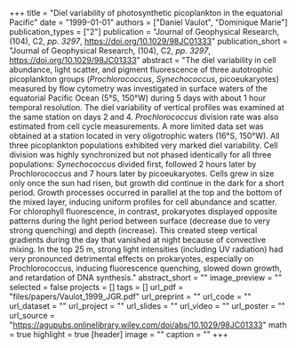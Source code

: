+++
title = "Diel variability of photosynthetic picoplankton in the equatorial Pacific"
date = "1999-01-01"
authors = ["Daniel Vaulot", "Dominique Marie"]
publication_types = ["2"]
publication = "Journal of Geophysical Research, (104), C2, _pp. 3297_, https://doi.org/10.1029/98JC01333"
publication_short = "Journal of Geophysical Research, (104), C2, _pp. 3297_, https://doi.org/10.1029/98JC01333"
abstract = "The diel variability in cell abundance, light scatter, and pigment fluorescence of three autotrophic picoplankton groups (*Prochlorococcus*, *Synechococcus*, picoeukaryotes) measured by flow cytometry was investigated in surface waters of the equatorial Pacific Ocean (5°S, 150°W) during 5 days with about 1 hour temporal resolution. The diel variability of vertical profiles was examined at the same station on days 2 and 4. *Prochlorococcus* division rate was also estimated from cell cycle measurements. A more limited data set was obtained at a station located in very oligotrophic waters (16°S, 150°W). All three picoplankton populations exhibited very marked diel variability. Cell division was highly synchronized but not phased identically for all three populations: *Synechococcus* divided first, followed 2 hours later by Prochlorococcus and 7 hours later by picoeukaryotes. Cells grew in size only once the sun had risen, but growth did continue in the dark for a short period. Growth processes occurred in parallel at the top and the bottom of the mixed layer, inducing uniform profiles for cell abundance and scatter. For chlorophyll fluorescence, in contrast, prokaryotes displayed opposite patterns during the light period between surface (decrease due to very strong quenching) and depth (increase). This created steep vertical gradients during the day that vanished at night because of convective mixing. In the top 25 m, strong light intensities (including UV radiation) had very pronounced detrimental effects on prokaryotes, especially on Prochlorococcus, inducing fluorescence quenching, slowed down growth, and retardation of DNA synthesis."
abstract_short = ""
image_preview = ""
selected = false
projects = []
tags = []
url_pdf = "files/papers/Vaulot_1999_JGR.pdf"
url_preprint = ""
url_code = ""
url_dataset = ""
url_project = ""
url_slides = ""
url_video = ""
url_poster = ""
url_source = "https://agupubs.onlinelibrary.wiley.com/doi/abs/10.1029/98JC01333"
math = true
highlight = true
[header]
image = ""
caption = ""
+++
